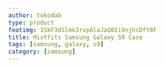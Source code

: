 ```yaml
---
author: tokodab
type: product
featimg: 1SkF3dSlmk3rvpAlaJaQ0Ii9njhcDfY8F
title: Mistfits Samsung Galaxy S9 Case
tags: [samsung, galaxy, s9]
category: [samsung]
---
```

